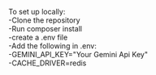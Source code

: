 To set up locally:<br>
-Clone the repository<br>
-Run composer install<br>
-create a .env file<br>
-Add the following in .env: <br>
-GEMINI_API_KEY="Your Gemini Api Key"<br>
-CACHE_DRIVER=redis<br>

